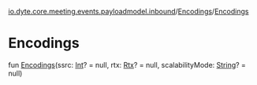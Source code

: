 [io.dyte.core.meeting.events.payloadmodel.inbound](../index.md)/[Encodings](index.md)/[Encodings](-encodings.md)

# Encodings


fun [Encodings](-encodings.md)(ssrc: [Int](https://kotlinlang.org/api/latest/jvm/stdlib/kotlin/-int/index.html)? = null, rtx: [Rtx](../-rtx/index.md)? = null, scalabilityMode: [String](https://kotlinlang.org/api/latest/jvm/stdlib/kotlin/-string/index.html)? = null)
